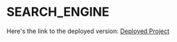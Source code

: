 # SEARCH_ENGINE
Here's the link to the deployed version:
[Deployed Project](https://tf-idf-question-finder-ds-algo-search.onrender.com)
